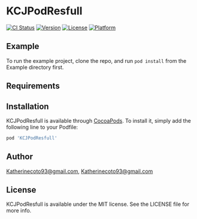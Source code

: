 # KCJPodResfull

[![CI Status](https://img.shields.io/travis/Katherinecoto93@gmail.com/KCJPodResfull.svg?style=flat)](https://travis-ci.org/Katherinecoto93@gmail.com/KCJPodResfull)
[![Version](https://img.shields.io/cocoapods/v/KCJPodResfull.svg?style=flat)](https://cocoapods.org/pods/KCJPodResfull)
[![License](https://img.shields.io/cocoapods/l/KCJPodResfull.svg?style=flat)](https://cocoapods.org/pods/KCJPodResfull)
[![Platform](https://img.shields.io/cocoapods/p/KCJPodResfull.svg?style=flat)](https://cocoapods.org/pods/KCJPodResfull)

## Example

To run the example project, clone the repo, and run `pod install` from the Example directory first.

## Requirements

## Installation

KCJPodResfull is available through [CocoaPods](https://cocoapods.org). To install
it, simply add the following line to your Podfile:

```ruby o
pod 'KCJPodResfull'
```

## Author

Katherinecoto93@gmail.com, Katherinecoto93@gmail.com

## License

KCJPodResfull is available under the MIT license. See the LICENSE file for more info.
